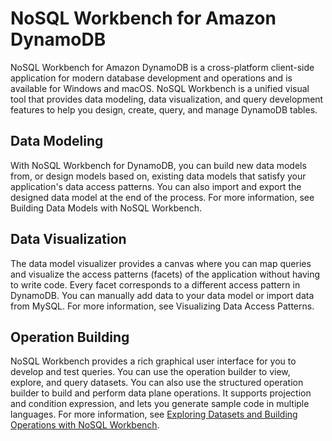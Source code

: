 ﻿

# NoSQL Workbench for Amazon DynamoDB

NoSQL Workbench for Amazon DynamoDB is a cross-platform client-side application for modern database development and operations and is available for Windows and macOS. NoSQL Workbench is a unified visual tool that provides data modeling, data visualization, and query development features to help you design, create, query, and manage DynamoDB tables.

## Data Modeling

With NoSQL Workbench for DynamoDB, you can build new data models from, or design models based on, existing data models that satisfy your application's data access patterns. You can also import and export the designed data model at the end of the process. For more information, see Building Data Models with NoSQL Workbench.

## Data Visualization

The data model visualizer provides a canvas where you can map queries and visualize the access patterns (facets) of the application without having to write code. Every facet corresponds to a different access pattern in DynamoDB. You can manually add data to your data model or import data from MySQL. For more information, see Visualizing Data Access Patterns.

## Operation Building

NoSQL Workbench provides a rich graphical user interface for you to develop and test queries. You can use the operation builder to view, explore, and query datasets. You can also use the structured operation builder to build and perform data plane operations. It supports projection and condition expression, and lets you generate sample code in multiple languages. For more information, see [Exploring Datasets and Building Operations with NoSQL Workbench](https://docs.aws.amazon.com/amazondynamodb/latest/developerguide/workbench.querybuilder.html).
